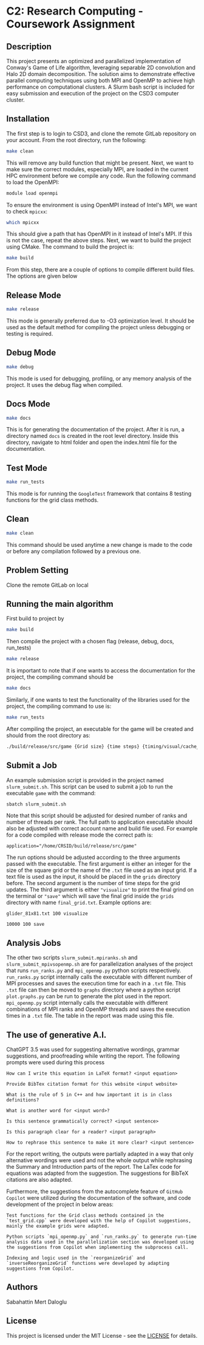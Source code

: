 # C2: Research Computing - Coursework Assignment

## Description

This project presents an optimized and parallelized implementation of Conway's Game of Life algorithm, leveraging separable 2D convolution and Halo 2D domain decomposition. The solution aims to demonstrate effective parallel computing techniques using both MPI and OpenMP to achieve high performance on computational clusters. A Slurm bash script is included for easy submission and execution of the project on the CSD3 computer cluster.

## Installation
The first step is to login to CSD3, and clone the remote GitLab repository on your account. From the root directory, run the following:

```bash
make clean
```
This will remove any build function that might be present. Next, we want to make sure the correct modules, especially MPI, are loaded in the current HPC environment before we compile any code. Run the following command to load the OpenMPI:

```bash
module load openmpi
```
To ensure the environment is using OpenMPI instead of Intel's MPI, we want to check `mpicxx`:

```bash
which mpicxx
```

This should give a path that has OpenMPI in it instead of Intel's MPI. If this is not the case, repeat the above steps. Next, we want to build the project using CMake. The command to build the project is:

```bash
make build
```
From this step, there are a couple of options to compile different build files. The options are given below

## Release Mode

```bash
make release
```
This mode is generally preferred due to -O3 optimization level. It should be used as the default method for compiling the project unless debugging or testing is required.

## Debug Mode

```bash
make debug
```
This mode is used for debugging, profiling, or any memory analysis of the project. It uses the debug flag when compiled.

## Docs Mode
```bash
make docs
```
This is for generating the documentation of the project. After it is run, a directory named `docs` is created in the root level directory. Inside this directory, navigate to html folder and open the index.html file for the documentation.

## Test Mode
```bash
make run_tests
```
This mode is for running the `GoogleTest` framework that contains 8 testing functions for the grid class methods.

## Clean
```bash
make clean
```
This command should be used anytime a new change is made to the code or before any compilation followed by a previous one.


## Problem Setting
Clone the remote GitLab on local

## Running the main algorithm

First build to project by
```bash
make build
```
Then compile the project with a chosen flag (release, debug, docs, run_tests)
```bash
make release
```

It is important to note that if one wants to access the documentation for the project, the compiling command should be
```bash
make docs
```
Similarly, if one wants to test the functionality of the libraries used for the project, the compiling command to use is:
```bash
make run_tests
```

After compiling the project, an executable for the game will be created and should from the root directory as:
```bash
./build/release/src/game {Grid size} {time steps} {timing/visual/cache_blocking}
```

## Submit a Job
An example submission script is provided in the project named `slurm_submit.sh`. This script can be used to submit a job to run the executable `game` with the command:

```bash
sbatch slurm_submit.sh
```
Note that this script should be adjusted for desired number of ranks and number of threads per rank. The full path to application executable should also be adjusted with correct account name and build file used. For example for a code compiled with release mode the correct path is:

`application="/home/CRSID/build/release/src/game"`

The run options should be adjusted according to the three arguments passed with the executable. The first argument is either an integer for the size of the square grid or the name of the `.txt` file used as an input grid. If a text file is used as the input, it should be placed in the `grids` directory before. The second argument is the number of time steps for the grid updates. The third argument is either `"visualize"` to print the final grind on the terminal or `"save"` which will save the final grid inside the `grids` directory with name `final_grid.txt`. Example options are:

```
glider_81x81.txt 100 visualize
```
```
10000 100 save
```




## Analysis Jobs
The other two scripts `slurm_submit.mpiranks.sh` and `slurm_submit_mpivsopenmp.sh` are for parallelization analyses of the project that runs `run_ranks.py` and `mpi_openmp.py` python scripts respectively. `run_ranks.py` script internally calls the executable with different number of MPI processes and saves the execution time for each in a `.txt` file. This `.txt` file can then be moved to `graphs` directory where a python script `plot.graphs.py` can be run to generate the plot used in the report. 
`mpi_openmp.py` script internally calls the executable with different combinations of MPI ranks and OpenMP threads and saves the execution times in a `.txt` file. The table in the report was made using this file.



## The use of generative A.I.

ChatGPT 3.5 was used for suggesting alternative wordings, grammar suggestions, and proofreading while writing the report. The following prompts were used during this process

```
How can I write this equation in LaTeX format? <input equation>
```
```
Provide BibTex citation format for this website <input website>
```
```
What is the rule of 5 in C++ and how important it is in class definitions?
```
```
What is another word for <input word>?
```
```
Is this sentence grammatically correct? <input sentence>
```
```
Is this paragraph clear for a reader? <input paragraph>
```
```
How to rephrase this sentence to make it more clear? <input sentence>
```
For the report writing, the outputs were partially adapted in a way that only alternative wordings were used and not the whole output while rephrasing the Summary and Introduction parts of the report. The LaTex code for equations was adapted from the suggestion. The suggestions for BibTeX citations are also adapted. 

Furthermore, the suggestions from the autocomplete feature of `GitHub Copilot` were utilized during the documentation of the software, and code development of the project in below areas:


```
Test functions for the Grid class methods contained in the `test_grid.cpp` were developed with the help of Copilot suggestions, mainly the example grids were adapted.
```
```
Python scripts `mpi_openmp.py` and `run_ranks.py` to generate run-time analysis data used in the parallelization section was developed using the suggestions from Copilot when implementing the subprocess call.
```

```
Indexing and logic used in the `reorganizeGrid` and `inverseReorganizeGrid` functions were developed by adapting suggestions from Copilot.
```

## Authors
Sabahattin Mert Daloglu

## License
This project is licensed under the MIT License - see the [LICENSE](LICENSE) for details.
